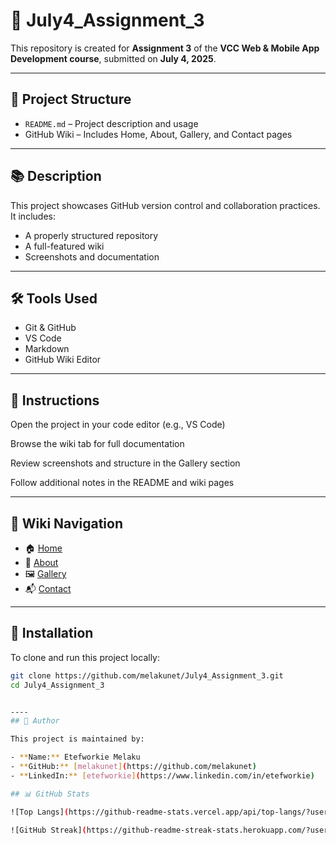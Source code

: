 # 🎯 July4_Assignment_3

This repository is created for **Assignment 3** of the **VCC Web & Mobile App Development course**, submitted on **July 4, 2025**.

---

## 📁 Project Structure

- `README.md` – Project description and usage
- GitHub Wiki – Includes Home, About, Gallery, and Contact pages

---

## 📚 Description

This project showcases GitHub version control and collaboration practices. It includes:
- A properly structured repository
- A full-featured wiki
- Screenshots and documentation

---

## 🛠 Tools Used

- Git & GitHub
- VS Code
- Markdown
- GitHub Wiki Editor

---


## 📘 Instructions
Open the project in your code editor (e.g., VS Code)

Browse the wiki tab for full documentation

Review screenshots and structure in the Gallery section

Follow additional notes in the README and wiki pages

---
## 🔗 Wiki Navigation

- 🏠 [Home](https://github.com/melakunet/July4_Assignment_3/wiki/Home)
- 📖 [About](https://github.com/melakunet/July4_Assignment_3/wiki/About)
- 🖼️ [Gallery](https://github.com/melakunet/July4_Assignment_3/wiki/Gallery)
- 📬 [Contact](https://github.com/melakunet/July4_Assignment_3/wiki/Contact)

---
## 🧪 Installation

To clone and run this project locally:

```bash
git clone https://github.com/melakunet/July4_Assignment_3.git
cd July4_Assignment_3


----
## 👤 Author

This project is maintained by:

- **Name:** Etefworkie Melaku  
- **GitHub:** [melakunet](https://github.com/melakunet)  
- **LinkedIn:** [etefworkie](https://www.linkedin.com/in/etefworkie)

## 📊 GitHub Stats

![Top Langs](https://github-readme-stats.vercel.app/api/top-langs/?username=melakunet&layout=compact&theme=radical)

![GitHub Streak](https://github-readme-streak-stats.herokuapp.com/?user=melakunet&theme=radical)

